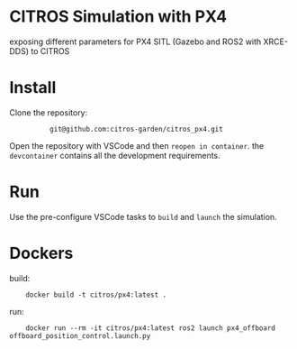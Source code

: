 # CITROS Simulation with PX4

exposing different parameters for PX4 SITL (Gazebo and ROS2 with XRCE-DDS) to CITROS

# Install

Clone the repository:

              git@github.com:citros-garden/citros_px4.git

Open the repository with VSCode and then `reopen in container`. the `devcontainer` contains all the development requirements.

# Run

Use the pre-configure VSCode tasks to `build` and `launch` the simulation.

# Dockers

build:

        docker build -t citros/px4:latest .

run:

        docker run --rm -it citros/px4:latest ros2 launch px4_offboard offboard_position_control.launch.py